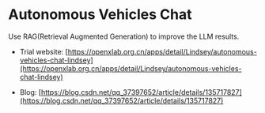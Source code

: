 # Autonomous Vehicles Chat

Use RAG(Retrieval Augmented Generation) to improve the LLM results.

- Trial website: [https://openxlab.org.cn/apps/detail/Lindsey/autonomous-vehicles-chat-lindsey](https://openxlab.org.cn/apps/detail/Lindsey/autonomous-vehicles-chat-lindsey)

- Blog: [https://blog.csdn.net/qq_37397652/article/details/135717827](https://blog.csdn.net/qq_37397652/article/details/135717827)
